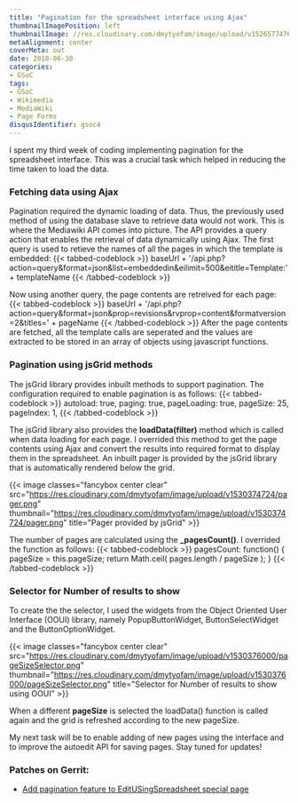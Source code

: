 ```yaml
---
title: "Pagination for the spreadsheet interface using Ajax"
thumbnailImagePosition: left
thumbnailImage: //res.cloudinary.com/dmytyofam/image/upload/v1526577476/Wikimedia_Foundation_Logo.png
metaAlignment: center
coverMeta: out
date: 2018-06-30
categories:
- GSoC
tags:
- GSoC
- Wikimedia
- MediaWiki
- Page Forms
disqusIdentifier: gsoc4
---
```


I spent my third week of coding implementing pagination for the spreadsheet interface.
 This was a crucial task which helped in reducing the time taken to load the data.
<!--more-->
### Fetching data using Ajax
Pagination required the dynamic loading of data. Thus, the previously used method
of using the database slave to retrieve data would not work. This is where the
Mediawiki API comes into picture. The API provides a query action that enables
the retrieval of data dynamically using Ajax.
The first query is used to retieve the names of all the pages in which the template is embedded:
{{< tabbed-codeblock >}}
    <!-- tab -->
baseUrl + '/api.php?action=query&format=json&list=embeddedin&eilimit=500&eititle=Template:' + templateName<!-- endtab -->
{{< /tabbed-codeblock >}}

Now using another query, the page contents are retreived for each page:
{{< tabbed-codeblock >}}
    <!-- tab -->
baseUrl + '/api.php?action=query&format=json&prop=revisions&rvprop=content&formatversion=2&titles=' + pageName<!-- endtab -->
{{< /tabbed-codeblock >}}
After the page contents are fetched, all the template calls are seperated and the
values are extracted to be stored in an array of objects using javascript functions.

### Pagination using jsGrid methods
The jsGrid library provides inbuilt methods to support pagination. The configuration
required to enable pagination is as follows:
{{< tabbed-codeblock >}}
    <!-- tab js -->
    autoload: true,
    paging: true,
    pageLoading: true,
    pageSize: 25,
    pageIndex: 1,<!-- endtab -->
{{< /tabbed-codeblock >}}

The jsGrid library also provides the **loadData(filter)** method which is called when data loading for each
page. I overrided this method to get the page contents using Ajax and convert the results
into required format to display them in the spreadsheet.
An inbuilt pager is provided by the jsGrid library that is automatically rendered
below the grid.


{{< image classes="fancybox center clear" src="https://res.cloudinary.com/dmytyofam/image/upload/v1530374724/pager.png" thumbnail="https://res.cloudinary.com/dmytyofam/image/upload/v1530374724/pager.png" title="Pager provided by jsGrid" >}}

The number of pages are calculated using the **_pagesCount()**. I overrided the
function as follows:
{{< tabbed-codeblock >}}
    <!-- tab js -->
    pagesCount: function() {
	  pageSize = this.pageSize;
	  return Math.ceil( pages.length / pageSize );
    }
    <!-- endtab -->
{{< /tabbed-codeblock >}}

### Selector for Number of results to show
To create the the selector, I used the widgets from the Object Oriented User Interface
(OOUI) library, namely PopupButtonWidget, ButtonSelectWidget and the ButtonOptionWidget.


{{< image classes="fancybox center clear" src="https://res.cloudinary.com/dmytyofam/image/upload/v1530376000/pageSizeSelector.png" thumbnail="https://res.cloudinary.com/dmytyofam/image/upload/v1530376000/pageSizeSelector.png" title="Selector for Number of results to show using OOUI" >}}

When a different **pageSize** is selected the loadData() function is called again
and the grid is refreshed according to the new pageSize.


My next task will be to enable adding of new pages using the interface and to improve
the autoedit API for saving pages. Stay tuned for updates!


### Patches on Gerrit:
+ [Add pagination feature to EditUSingSpreadsheet special page](https://gerrit.wikimedia.org/r/#/c/mediawiki/extensions/PageForms/+/441261/)
